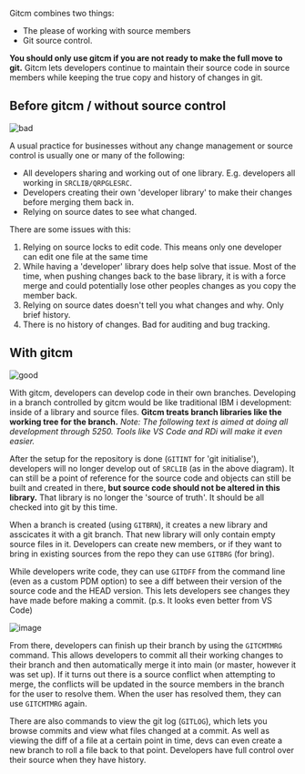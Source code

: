 Gitcm combines two things:

* The please of working with source members
* Git source control.

**You should only use gitcm if you are not ready to make the full move to git.** Gitcm lets developers continue to maintain their source code in source members while keeping the true copy and history of changes in git.

## Before gitcm / without source control

![bad](https://user-images.githubusercontent.com/3708366/149648285-75b75fe4-9e2e-4381-a2bc-78739fe5e2ad.png)

A usual practice for businesses without any change management or source control is usually one or many of the following:

* All developers sharing and working out of one library. E.g. developers all working in `SRCLIB/QRPGLESRC`.
* Developers creating their own 'developer library' to make their changes before merging them back in.
* Relying on source dates to see what changed.

There are some issues with this:

1. Relying on source locks to edit code. This means only one developer can edit one file at the same time
2. While having a 'developer' library does help solve that issue. Most of the time, when pushing changes back to the base library, it is with a force merge and could potentially lose other peoples changes as you copy the member back.
3. Relying on source dates doesn't tell you what changes and why. Only brief history.
4. There is no history of changes. Bad for auditing and bug tracking.

## With gitcm

![good](https://user-images.githubusercontent.com/3708366/149648496-acbae4d0-68d0-4828-ab68-06ed945c531c.png)

With gitcm, developers can develop code in their own branches. Developing in a branch controlled by gitcm would be like traditional IBM i development: inside of a library and source files. **Gitcm treats branch libraries like the working tree for the branch.** _Note: The following text is aimed at doing all development through 5250. Tools like VS Code and RDi will make it even easier._

After the setup for the repository is done (`GITINT` for 'git initialise'), developers will no longer develop out of `SRCLIB` (as in the above diagram). It can still be a point of reference for the source code and objects can still be built and created in there, **but source code should not be altered in this library.** That library is no longer the 'source of truth'. It should be all checked into git by this time.

When a branch is created (using `GITBRN`), it creates a new library and asscicates it with a git branch. That new library will only contain empty source files in it. Developers can create new members, or if they want to bring in existing sources from the repo they can use `GITBRG` (for bring).

While developers write code, they can use `GITDFF` from the command line (even as a custom PDM option) to see a diff between their version of the source code and the HEAD version. This lets developers see changes they have made before making a commit. (p.s. It looks even better from VS Code)

![image](https://user-images.githubusercontent.com/3708366/149648661-f9acb085-a3ad-4078-869b-bff2752177db.png)

From there, developers can finish up their branch by using the `GITCMTMRG` command. This allows developers to commit all their working changes to their branch and then automatically merge it into main (or master, however it was set up). If it turns out there is a source conflict when attempting to merge, the conflicts will be updated in the source members in the branch for the user to resolve them. When the user has resolved them, they can use `GITCMTMRG` again.

There are also commands to view the git log (`GITLOG`), which lets you browse commits and view what files changed at a commit. As well as viewing the diff of a file at a certain point in time, devs can even create a new branch to roll a file back to that point. Developers have full control over their source when they have history.
